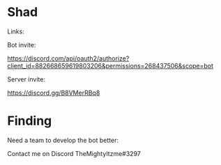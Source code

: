 # Shad
Links:

Bot invite:

https://discord.com/api/oauth2/authorize?client_id=882668659619803206&permissions=268437506&scope=bot

Server invite:

https://discord.gg/B8VMerRBq8

# Finding
Need a team to develop the bot better:

Contact me on Discord TheMightyItzme#3297

